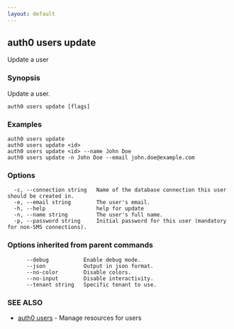 ```yaml
---
layout: default
---
```

## auth0 users update

Update a user

### Synopsis

Update a user.

```
auth0 users update [flags]
```

### Examples

```
auth0 users update 
auth0 users update <id> 
auth0 users update <id> --name John Doe
auth0 users update -n John Doe --email john.doe@example.com
```

### Options

```
  -c, --connection string   Name of the database connection this user should be created in.
  -e, --email string        The user's email.
  -h, --help                help for update
  -n, --name string         The user's full name.
  -p, --password string     Initial password for this user (mandatory for non-SMS connections).
```

### Options inherited from parent commands

```
      --debug           Enable debug mode.
      --json            Output in json format.
      --no-color        Disable colors.
      --no-input        Disable interactivity.
      --tenant string   Specific tenant to use.
```

### SEE ALSO

* [auth0 users](auth0_users.md)	 - Manage resources for users

